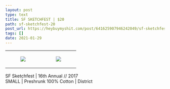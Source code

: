 ```yaml
---
layout: post
type: text
title: SF SKETCHFEST | $20
path: sf-sketchfest-20
post_url: https://heybuymyshit.com/post/641625907946242049/sf-sketchfest-20
tags: []
date: 2021-01-29
---
```




<table style="width:100%;"><tr><td style="vertical-align:top;">
      <figure class="tmblr-full" data-orig-height="2048" data-orig-width="1365" data-orig-src="https://concertshirts.netlify.app/shirts/0545/0545-01.jpg"><img src="https://64.media.tumblr.com/56690be5132c7e30a01b62b11009275d/a2cee3810ef29385-a0/s540x810/9ddaa6fa7474f55a3c3db155e01259eb30163706.jpg" data-orig-height="2048" data-orig-width="1365" data-orig-src="https://concertshirts.netlify.app/shirts/0545/0545-01.jpg"/></figure></td>
    <td style="vertical-align:top;">
      <figure class="tmblr-full" data-orig-height="2048" data-orig-width="1365" data-orig-src="https://concertshirts.netlify.app/shirts/0545/0545-02.jpg"><img src="https://64.media.tumblr.com/4043e92c170363366749120a70a97c9b/a2cee3810ef29385-92/s540x810/9b0fb8761b3fd5c7e6ea943f7cf527e3034262bf.jpg" data-orig-height="2048" data-orig-width="1365" data-orig-src="https://concertshirts.netlify.app/shirts/0545/0545-02.jpg"/></figure></td>
  </tr></table><p>
  SF Sketchfest | 16th Annual // 2017<br/>SMALL | Preshrunk 100% Cotton | District
</p>
